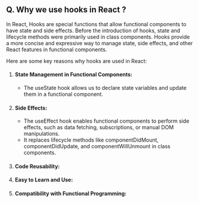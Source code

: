 ## Q. Why we use hooks in React ?
In React, Hooks are special functions that allow functional components to have state and side effects.
Before the introduction of hooks, state and lifecycle methods were primarily used in class components.
Hooks provide a more concise and expressive way to manage state, side effects, and other React features in functional components.

Here are some key reasons why hooks are used in React:

1. #### State Management in Functional Components:
    - The useState hook allows us to declare state variables and update them in a functional component.
2. #### Side Effects:
    - The useEffect hook enables functional components to perform side effects, such as data fetching, subscriptions, or manual DOM manipulations.
    - It replaces lifecycle methods like componentDidMount, componentDidUpdate, and componentWillUnmount in class components.
3. #### Code Reusability:
4. #### Easy to Learn and Use:
5. #### Compatibility with Functional Programming: